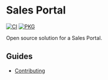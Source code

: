 # Sales Portal

[![CI](https://github.com/devpro/sales-portal/actions/workflows/ci.yaml/badge.svg?branch=main)](https://github.com/devpro/sales-portal/actions/workflows/ci.yaml)
[![PKG](https://github.com/devpro/sales-portal/actions/workflows/pkg.yaml/badge.svg?branch=main)](https://github.com/devpro/sales-portal/actions/workflows/pkg.yaml)

Open source solution for a Sales Portal.

## Guides

* [Contributing](CONTRIBUTING.md)

